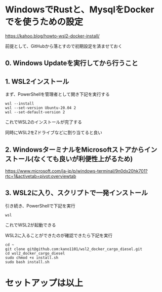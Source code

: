 # WindowsでRustと、MysqlをDockerでを使うための設定
https://kahoo.blog/howto-wsl2-docker-install/

前提として、GitHubから落とすので初期設定を済ませておく

## 0. Windows Updateを実行してから行うこと

## 1. WSL2インストール
まず、PowerShellを管理者として開き下記を実行する
```
wsl --install
wsl --set-version Ubuntu-20.04 2
wsl --set-default-version 2
```
これでWSL2のインストールが完了する

同時にWSL2をZドライブなどに割り当てると良い

## 2. WindowsターミナルをMicrosoftストアからインストール(なくても良いが利便性上がるため)
https://www.microsoft.com/ja-jp/p/windows-terminal/9n0dx20hk701?rtc=1&activetab=pivot:overviewtab

## 3. WSL2に入り、スクリプトで一発インストール
引き続き、PowerShellで下記を実行
```
wsl
```
これでWSL2が起動できる

WSL2に入ることができたのが確認できたら下記を実行
```
cd ~
git clone git@github.com:kano1101/wsl2_docker_cargo_diesel.git
cd wsl2_docker_cargo_diesel
sudo chmod +x install.sh
sudo bash install.sh
```

# セットアップは以上
